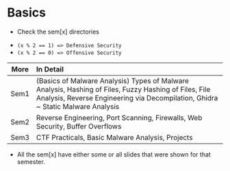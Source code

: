 # Basics


* Check the sem[x] directories

- `(x % 2 == 1) => Defensive Security`
- `(x % 2 == 0) => Offensive Security` 

| More | In Detail
| :----: | :----
| Sem1 | (Basics of Malware Analysis) Types of Malware Analysis, Hashing of Files, Fuzzy Hashing of Files, File Analysis, Reverse Engineering via Decompilation, Ghidra ~ Static Malware Analysis
| Sem2 | Reverse Engineering, Port Scanning, Firewalls, Web Security, Buffer Overflows
| Sem3 | CTF Practicals, Basic Malware Analysis, Projects

* All the sem[x] have either some or all slides that were shown for that semester.